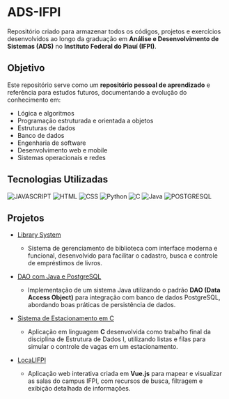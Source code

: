 # ADS-IFPI
Repositório criado para armazenar todos os códigos, projetos e exercícios desenvolvidos ao longo da graduação em **Análise e Desenvolvimento de Sistemas (ADS)** no **Instituto Federal do Piauí (IFPI)**.  

## Objetivo

Este repositório serve como um **repositório pessoal de aprendizado** e referência para estudos futuros, documentando a evolução do conhecimento em:
- Lógica e algoritmos  
- Programação estruturada e orientada a objetos  
- Estruturas de dados  
- Banco de dados  
- Engenharia de software  
- Desenvolvimento web e mobile  
- Sistemas operacionais e redes

##  Tecnologias Utilizadas
![JAVASCRIPT](https://img.shields.io/badge/JavaScript-192436?style=for-the-badge&logo=javascript)
![HTML](https://img.shields.io/badge/html5-192436?style=for-the-badge&logo=html5&logoColor=orange)
![CSS](https://img.shields.io/badge/css3-192436?style=for-the-badge&logo=css&logoColor=blue)
![Python](https://img.shields.io/badge/Python-192436?style=for-the-badge&logo=python)
![C](https://img.shields.io/badge/C-192436?style=for-the-badge&logo=c)
![Java](https://img.shields.io/badge/Java-192436?style=for-the-badge&logo=openjdk&logoColor=orange)
![POSTGRESQL](https://img.shields.io/badge/POSTGRESQL-192436?style=for-the-badge&logo=postgresql&logoColor=6E99F5)

##  Projetos

- [Library System](https://github.com/Fernanda135/library-system)  
  - Sistema de gerenciamento de biblioteca com interface moderna e funcional, desenvolvido para facilitar o cadastro, busca e controle de empréstimos de livros.

- [DAO com Java e PostgreSQL](https://github.com/Fernanda135/trabalhoSQL-DAO)  
  - Implementação de um sistema Java utilizando o padrão **DAO (Data Access Object)** para integração com banco de dados PostgreSQL, abordando boas práticas de persistência de dados.

- [Sistema de Estacionamento em C](https://github.com/Fernanda135/trabalho-final-ED-I)  
  - Aplicação em linguagem **C** desenvolvida como trabalho final da disciplina de Estrutura de Dados I, utilizando listas e filas para simular o controle de vagas em um estacionamento.

- [LocaLIFPI](https://github.com/NovaesThiago/locaLIFPI-frontend)  
  - Aplicação web interativa criada em **Vue.js** para mapear e visualizar as salas do campus IFPI, com recursos de busca, filtragem e exibição detalhada de informações.
